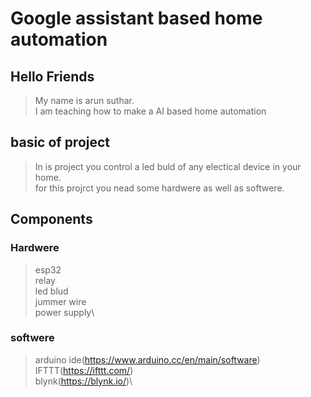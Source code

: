 # Google assistant based home automation 


## Hello Friends
> My name is arun suthar.\
> I am teaching how to make a AI based home  automation


## basic of project
>In is project you control a led buld of any electical device in your home.\
>for this projrct you nead some hardwere as well as softwere.


## Components

### Hardwere
>esp32\
>relay\
>led blud\
>jummer wire\
>power supply\

### softwere
>arduino ide(https://www.arduino.cc/en/main/software)\
>IFTTT(https://ifttt.com/)\
>blynk(https://blynk.io/)\
